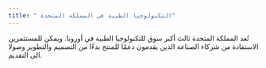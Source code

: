 ```yaml
---
title: " التكنولوجيا الطبية في المملكة المتحدة"
---
```

تُعد المملكة المتحدة ثالث أكبر سوق للتكنولوجيا الطبية في أوروبا. ويمكن للمستثمرين الاستفادة من شركاء الصناعة الذين يقدمون دعمًا للمنتج بدءًا من التصميم والتطوير وصولا الى التقديم.
